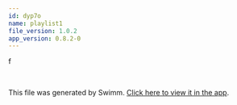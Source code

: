 ```yaml
---
id: dyp7o
name: playlist1
file_version: 1.0.2
app_version: 0.8.2-0
---
```


<!-- Intro - Do not remove this comment -->
f

<br/>

This file was generated by Swimm. [Click here to view it in the app](https://swimm-web-app.web.app/repos/Z2l0aHViJTNBJTNBdGVzdGFwMTklM0ElM0Fyb3RlbWJhcjM=/docs/dyp7o).
